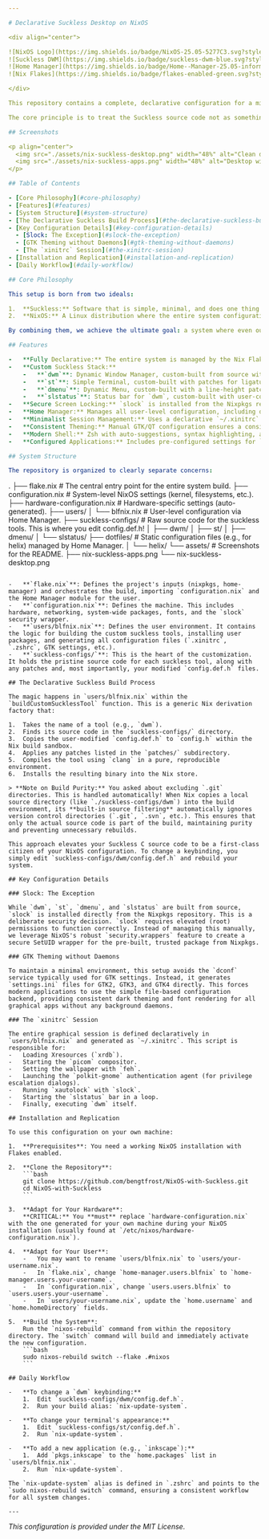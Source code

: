```yaml
---

# Declarative Suckless Desktop on NixOS

<div align="center">

![NixOS Logo](https://img.shields.io/badge/NixOS-25.05-5277C3.svg?style=for-the-badge&logo=NixOS&logoColor=white)
![Suckless DWM](https://img.shields.io/badge/suckless-dwm-blue.svg?style=for-the-badge)
![Home Manager](https://img.shields.io/badge/Home--Manager-25.05-informational.svg?style=for-the-badge)
![Nix Flakes](https://img.shields.io/badge/flakes-enabled-green.svg?style=for-the-badge)

</div>

This repository contains a complete, declarative configuration for a minimal and powerful desktop environment on NixOS. It fuses the minimalist philosophy of the [suckless.org](https://suckless.org/) toolset with the reproducible and robust system management of NixOS, using Flakes and Home Manager.

The core principle is to treat the Suckless source code not as something to be manually compiled, but as an integral part of the system's declarative configuration. Patches and custom `config.h` files are applied at build time, resulting in a fully reproducible, custom-tailored desktop environment.

## Screenshots

<p align="center">
  <img src="./assets/nix-suckless-desktop.png" width="48%" alt="Clean dwm desktop with slstatus bar"/>
  <img src="./assets/nix-suckless-apps.png" width="48%" alt="Desktop with st, helix, and a file manager"/>
</p>

## Table of Contents

- [Core Philosophy](#core-philosophy)
- [Features](#features)
- [System Structure](#system-structure)
- [The Declarative Suckless Build Process](#the-declarative-suckless-build-process)
- [Key Configuration Details](#key-configuration-details)
  - [Slock: The Exception](#slock-the-exception)
  - [GTK Theming without Daemons](#gtk-theming-without-daemons)
  - [The `xinitrc` Session](#the-xinitrc-session)
- [Installation and Replication](#installation-and-replication)
- [Daily Workflow](#daily-workflow)

## Core Philosophy

This setup is born from two ideals:

1.  **Suckless:** Software that is simple, minimal, and does one thing well. The configuration is done by patching and editing the C source code directly.
2.  **NixOS:** A Linux distribution where the entire system configuration—from the kernel to packages to dotfiles—is defined in a set of declarative files. Builds are reproducible and atomic.

By combining them, we achieve the ultimate goal: a system where even our custom-patched window manager and terminal are just another part of a single, version-controlled, reproducible configuration.

## Features

-   **Fully Declarative:** The entire system is managed by the Nix Flake in this repository.
-   **Custom Suckless Stack:**
    -   **`dwm`**: Dynamic Window Manager, custom-built from source with patches for full gaps, movestack, and bar height.
    -   **`st`**: Simple Terminal, custom-built with patches for ligatures and scrollback.
    -   **`dmenu`**: Dynamic Menu, custom-built with a line-height patch.
    -   **`slstatus`**: Status bar for `dwm`, custom-built with user-configured components.
-   **Secure Screen Locking:** `slock` is installed from the Nixpkgs repository and given proper SUID permissions via a security wrapper for robustness.
-   **Home Manager:** Manages all user-level configuration, including dotfiles, packages, services, and environment variables.
-   **Minimalist Session Management:** Uses a declarative `~/.xinitrc` file to launch the `dwm` session via `startx`, which is triggered automatically on console login.
-   **Consistent Theming:** Manual GTK/QT configuration ensures a consistent Adwaita-dark theme for graphical applications without needing the heavy `dconf` daemon.
-   **Modern Shell:** Zsh with auto-suggestions, syntax highlighting, and useful aliases.
-   **Configured Applications:** Includes pre-configured settings for `helix`, `git`, `zathura`, and more.

## System Structure

The repository is organized to clearly separate concerns:

```
.
├── flake.nix                 # The central entry point for the entire system build.
├── configuration.nix         # System-level NixOS settings (kernel, filesystems, etc.).
├── hardware-configuration.nix  # Hardware-specific settings (auto-generated).
├── users/
│   └── blfnix.nix            # User-level configuration via Home Manager.
├── suckless-configs/         # Raw source code for the suckless tools. This is where you edit config.def.h!
│   ├── dwm/
│   ├── st/
│   ├── dmenu/
│   └── slstatus/
├── dotfiles/                 # Static configuration files (e.g., for helix) managed by Home Manager.
│   └── helix/
└── assets/                   # Screenshots for the README.
    ├── nix-suckless-apps.png
    └── nix-suckless-desktop.png
```

-   **`flake.nix`**: Defines the project's inputs (nixpkgs, home-manager) and orchestrates the build, importing `configuration.nix` and the Home Manager module for the user.
-   **`configuration.nix`**: Defines the machine. This includes hardware, networking, system-wide packages, fonts, and the `slock` security wrapper.
-   **`users/blfnix.nix`**: Defines the user environment. It contains the logic for building the custom suckless tools, installing user packages, and generating all configuration files (`.xinitrc`, `.zshrc`, GTK settings, etc.).
-   **`suckless-configs/`**: This is the heart of the customization. It holds the pristine source code for each suckless tool, along with any patches and, most importantly, your modified `config.def.h` files.

## The Declarative Suckless Build Process

The magic happens in `users/blfnix.nix` within the `buildCustomSucklessTool` function. This is a generic Nix derivation factory that:

1.  Takes the name of a tool (e.g., `dwm`).
2.  Finds its source code in the `suckless-configs/` directory.
3.  Copies the user-modified `config.def.h` to `config.h` within the Nix build sandbox.
4.  Applies any patches listed in the `patches/` subdirectory.
5.  Compiles the tool using `clang` in a pure, reproducible environment.
6.  Installs the resulting binary into the Nix store.

> **Note on Build Purity:** You asked about excluding `.git` directories. This is handled automatically! When Nix copies a local source directory (like `./suckless-configs/dwm`) into the build environment, its **built-in source filtering** automatically ignores version control directories (`.git`, `.svn`, etc.). This ensures that only the actual source code is part of the build, maintaining purity and preventing unnecessary rebuilds.

This approach elevates your Suckless C source code to be a first-class citizen of your NixOS configuration. To change a keybinding, you simply edit `suckless-configs/dwm/config.def.h` and rebuild your system.

## Key Configuration Details

### Slock: The Exception

While `dwm`, `st`, `dmenu`, and `slstatus` are built from source, `slock` is installed directly from the Nixpkgs repository. This is a deliberate security decision. `slock` requires elevated (root) permissions to function correctly. Instead of managing this manually, we leverage NixOS's robust `security.wrappers` feature to create a secure SetUID wrapper for the pre-built, trusted package from Nixpkgs.

### GTK Theming without Daemons

To maintain a minimal environment, this setup avoids the `dconf` service typically used for GTK settings. Instead, it generates `settings.ini` files for GTK2, GTK3, and GTK4 directly. This forces modern applications to use the simple file-based configuration backend, providing consistent dark theming and font rendering for all graphical apps without any background daemons.

### The `xinitrc` Session

The entire graphical session is defined declaratively in `users/blfnix.nix` and generated as `~/.xinitrc`. This script is responsible for:
-   Loading Xresources (`xrdb`).
-   Starting the `picom` compositor.
-   Setting the wallpaper with `feh`.
-   Launching the `polkit-gnome` authentication agent (for privilege escalation dialogs).
-   Running `xautolock` with `slock`.
-   Starting the `slstatus` bar in a loop.
-   Finally, executing `dwm` itself.

## Installation and Replication

To use this configuration on your own machine:

1.  **Prerequisites**: You need a working NixOS installation with Flakes enabled.

2.  **Clone the Repository**:
    ```bash
    git clone https://github.com/bengtfrost/NixOS-with-Suckless.git
    cd NixOS-with-Suckless
    ```

3.  **Adapt for Your Hardware**:
    **CRITICAL:** You **must** replace `hardware-configuration.nix` with the one generated for your own machine during your NixOS installation (usually found at `/etc/nixos/hardware-configuration.nix`).

4.  **Adapt for Your User**:
    -   You may want to rename `users/blfnix.nix` to `users/your-username.nix`.
    -   In `flake.nix`, change `home-manager.users.blfnix` to `home-manager.users.your-username`.
    -   In `configuration.nix`, change `users.users.blfnix` to `users.users.your-username`.
    -   In `users/your-username.nix`, update the `home.username` and `home.homeDirectory` fields.

5.  **Build the System**:
    Run the `nixos-rebuild` command from within the repository directory. The `switch` command will build and immediately activate the new configuration.
    ```bash
    sudo nixos-rebuild switch --flake .#nixos
    ```

## Daily Workflow

-   **To change a `dwm` keybinding:**
    1.  Edit `suckless-configs/dwm/config.def.h`.
    2.  Run your build alias: `nix-update-system`.

-   **To change your terminal's appearance:**
    1.  Edit `suckless-configs/st/config.def.h`.
    2.  Run `nix-update-system`.

-   **To add a new application (e.g., `inkscape`):**
    1.  Add `pkgs.inkscape` to the `home.packages` list in `users/blfnix.nix`.
    2.  Run `nix-update-system`.

The `nix-update-system` alias is defined in `.zshrc` and points to the `sudo nixos-rebuild switch` command, ensuring a consistent workflow for all system changes.

---
```

*This configuration is provided under the MIT License.*
